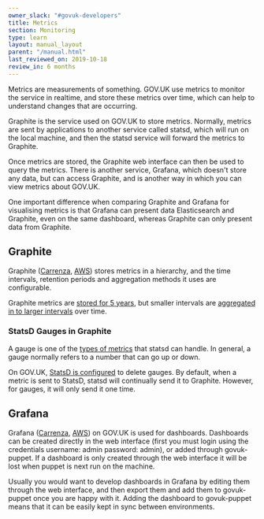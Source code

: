 ```yaml
---
owner_slack: "#govuk-developers"
title: Metrics
section: Monitoring
type: learn
layout: manual_layout
parent: "/manual.html"
last_reviewed_on: 2019-10-18
review_in: 6 months
---
```


Metrics are measurements of something. GOV.UK use metrics to monitor
the service in realtime, and store these metrics over time, which can
help to understand changes that are occurring.

Graphite is the service used on GOV.UK to store metrics. Normally,
metrics are sent by applications to another service called statsd,
which will run on the local machine, and then the statsd service will
forward the metrics to Graphite.

Once metrics are stored, the Graphite web interface can then be used
to query the metrics. There is another service, Grafana, which
doesn't store any data, but can access Graphite, and is another way in
which you can view metrics about GOV.UK.

One important difference when comparing Graphite and Grafana for
visualising metrics is that Grafana can present data Elasticsearch and
Graphite, even on the same dashboard, whereas Graphite can only
present data from Graphite.

## Graphite

Graphite ([Carrenza][graphite-carrenza], [AWS][graphite-aws]) stores
metrics in a hierarchy, and the time intervals, retention periods and
aggregation methods it uses are configurable.

Graphite metrics are [stored for 5 years][graphite-storage-schemas],
but smaller intervals are [aggregated in to larger
intervals][graphite-storage-aggregation] over time.

[graphite-carrenza]: https://graphite.publishing.service.gov.uk/
[graphite-aws]: https://graphite.production.govuk.digital/
[graphite-storage-schemas]: https://github.com/alphagov/govuk-puppet/blob/master/modules/govuk/files/node/s_graphite/storage-schemas.conf
[graphite-storage-aggregation]: https://github.com/alphagov/govuk-puppet/blob/master/modules/govuk/files/node/s_graphite/storage-aggregation.conf

### StatsD Gauges in Graphite

A gauge is one of the [types of metrics][statsd-metric-types] that
statsd can handle. In general, a gauge normally refers to a number
that can go up or down.

On GOV.UK, [StatsD is configured][statsd-config] to delete gauges. By
default, when a metric is sent to StatsD, statsd will continually send
it to Graphite. However, for gauges, it will only send it one time.

[statsd-config]: https://github.com/alphagov/govuk-puppet/blob/master/modules/statsd/templates/etc/statsd.conf.erb
[statsd-metric-types]: https://github.com/etsy/statsd/blob/master/docs/metric_types.md

## Grafana

Grafana ([Carrenza][grafana-carrenza], [AWS][grafana-aws]) on GOV.UK
is used for dashboards. Dashboards can be created directly in the web
interface (first you must login using the credentials username: admin
password: admin), or added through govuk-puppet. If a dashboard is
only created through the web interface it will be lost when puppet is
next run on the machine.

Usually you would want to develop dashboards in Grafana by editing
them through the web interface, and then export them and add them to
govuk-puppet once you are happy with it. Adding the dashboard to
govuk-puppet means that it can be easily kept in sync between
environments.

[grafana-carrenza]: https://grafana.publishing.service.gov.uk/
[grafana-aws]: https://grafana.production.govuk.digital/

